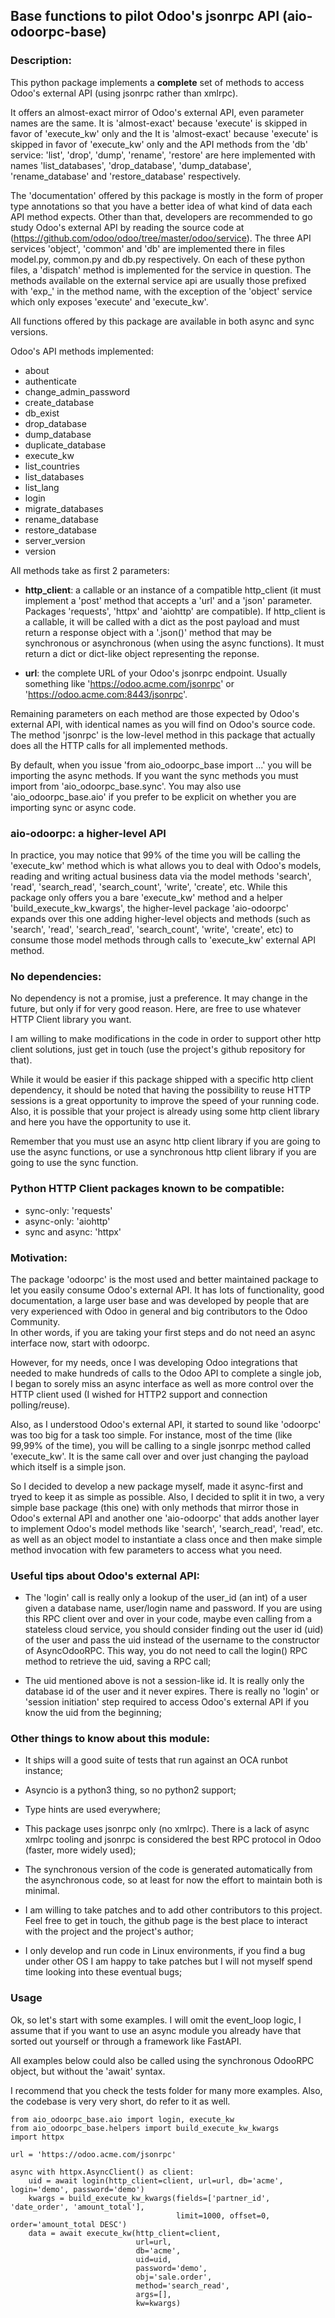 ## Base functions to pilot Odoo's jsonrpc API (aio-odoorpc-base)

### Description:
This python package implements a **complete** set of methods to access  
Odoo's external API (using jsonrpc rather than xmlrpc).

It offers an almost-exact mirror of Odoo's external API, even parameter names are the same.
It is 'almost-exact' because 'execute' is skipped in favor of 'execute_kw' only and the 
It is 'almost-exact' because 'execute' is skipped in favor of 'execute_kw' only and the 
API methods from the 'db' service: 'list', 'drop', 'dump', 'rename', 'restore' are here 
implemented with names 'list_databases', 'drop_database', 'dump_database', 'rename_database'
and 'restore_database' respectively.  

The 'documentation' offered by this package is mostly in the form of proper type 
annotations so that you have a better idea of what kind of data each API method expects. 
Other than that, developers are recommended to go study Odoo's external API by reading the
source code at (https://github.com/odoo/odoo/tree/master/odoo/service). The three API services
'object', 'common' and 'db' are implemented there in files model.py, common.py and db.py 
respectively. On each of these python files, a 'dispatch' method is implemented for the service
in question. The methods available on the external service api are usually those prefixed with 
'exp_' in the method name, with the exception of the 'object' service which only exposes 
'execute' and 'execute_kw'.

All functions offered by this package are available in both async and sync versions.

Odoo's API methods implemented:
- about
- authenticate
- change_admin_password
- create_database
- db_exist
- drop_database
- dump_database
- duplicate_database
- execute_kw
- list_countries
- list_databases
- list_lang
- login
- migrate_databases
- rename_database
- restore_database
- server_version
- version

All methods take as first 2 parameters:
- **http_client**: a callable or an instance of a compatible http_client (it must implement a 'post'
  method that accepts a 'url' and a 'json' parameter. Packages 'requests', 'httpx' and 'aiohttp' are 
  compatible).
  If http_client is a callable, it will be called with a dict as the post payload and must return a 
  response object with a '.json()' method that may be synchronous or asynchronous (when using the async
  functions). It must return a dict or dict-like object representing the reponse.

- **url**: the complete URL of your Odoo's jsonrpc endpoint. Usually something like
  'https://odoo.acme.com/jsonrpc' or 'https://odoo.acme.com:8443/jsonrpc'. 

Remaining parameters on each method are those expected by Odoo's external API, with identical names
as you will find on Odoo's source code. The method 'jsonrpc' is the low-level method in this package that
actually does all the HTTP calls for all implemented methods.

By default, when you issue 'from aio_odoorpc_base import ...' you will be importing the async methods.
If you want the sync methods you must import from 'aio_odoorpc_base.sync'. You may also use 
'aio_odoorpc_base.aio' if you prefer to be explicit on whether you are importing sync or async code.


### aio-odoorpc: a higher-level API

In practice, you may notice that 99% of the time you will be calling the 'execute_kw' method
which is what allows you to deal with Odoo's models, reading and writing actual business data 
via the model methods 'search', 'read', 'search_read', 'search_count', 'write', 'create', etc.
While this package only offers you a bare 'execute_kw' method and a helper 'build_execute_kw_kwargs', 
the higher-level package 'aio-odoorpc' expands over this one adding higher-level objects and methods
(such as 'search', 'read', 'search_read', 'search_count', 'write', 'create', etc) to consume those 
model methods through calls to 'execute_kw' external API method. 


### No dependencies:
No dependency is not a promise, just a preference. It may change in the future, but only if for very
good reason. Here, are free to use whatever HTTP Client library you want.

I am willing to make modifications in the code in order to support other http client solutions, 
just get in touch (use the project's github repository for that).

While it would be easier if this package shipped with a specific http client dependency, it should be
noted that having the possibility to reuse HTTP sessions is a great opportunity to improve the 
speed of your running code. Also, it is possible that your project is already using some http client
library and here you have the opportunity to use it. 

Remember that you must use an async http client library if you are going to use the async functions,
or use a synchronous http client library if you are going to use the sync function.

### Python HTTP Client packages known to be compatible:
- sync-only: 'requests'
- async-only: 'aiohttp'
- sync and async: 'httpx'

### Motivation:
The package 'odoorpc' is the most used and better maintained package to let you easily consume Odoo's
external API. It has lots of functionality, good documentation, a large user base and was developed
by people that are very experienced with Odoo in general and big contributors to the Odoo Community.  
In other words, if you are taking your first steps and do not need an async interface now, start with
odoorpc.

However, for my needs, once I was developing Odoo integrations that needed to make hundreds of calls
to the Odoo API to complete a single job, I began to sorely miss an async interface as well as more
control over the HTTP client used (I wished for HTTP2 support and connection polling/reuse).

Also, as I understood Odoo's external API, it started to sound like 'odoorpc' was too big for a task
too simple. For instance, most of the time (like 99,99% of the time), you will be calling to a single
jsonrpc method called 'execute_kw'. It is the same call over and over just changing the payload which 
itself is a simple json. 

So I decided to develop a new package myself, made it async-first and tryed to keep it as simple as
possible. Also, I decided to split it in two, a very simple base package (this one) with only methods
that mirror those in Odoo's external API and another one 'aio-odoorpc' that adds another layer to
implement Odoo's model methods like 'search', 'search_read', 'read', etc. as well as an object model
to instantiate a class once and then make simple method invocation with few parameters to access 
what you need.  


### Useful tips about Odoo's external API:

- The 'login' call is really only a lookup of the user_id (an int) of a user given a
  database name, user/login name and password. If you are using this RPC client over and over in your 
  code, maybe even calling from a stateless cloud service, you should consider finding out the 
  user id (uid) of the user and pass the uid instead of the username to the constructor of AsyncOdooRPC.
  This way, you do not need to call the login() RPC method to retrieve the uid, saving a RPC call;

- The uid mentioned above is not a session-like id. It is really only the database id of the user
  and it never expires. There is really no 'login' or 'session initiation' step required to access 
  Odoo's external API if you know the uid from the beginning;


### Other things to know about this module:
- It ships will a good suite of tests that run against an OCA runbot instance;

- Asyncio is a python3 thing, so no python2 support;

- Type hints are used everywhere;

- This package uses jsonrpc only (no xmlrpc). There is a lack of async xmlrpc tooling and
  jsonrpc is considered the best RPC protocol in Odoo (faster, more widely used);
  
- The synchronous version of the code is generated automatically from the asynchronous code, so at
  least for now the effort to maintain both is minimal.

- I am willing to take patches and to add other contributors to this project. Feel free to get in touch,
  the github page is the best place to interact with the project and the project's author;

- I only develop and run code in Linux environments, if you find a bug under other OS I am happy
  to take patches but I will not myself spend time looking into these eventual bugs;


### Usage

Ok, so let's start with some examples. I will omit the event_loop logic, I assume that if you want
to use an async module you already have that sorted out yourself or through a framework like FastAPI.

All examples below could also be called using the synchronous OdooRPC object, but without the
'await' syntax.

I recommend that you check the tests folder for many more examples. Also, the codebase is very very short,
do refer to it as well.

```
from aio_odoorpc_base.aio import login, execute_kw 
from aio_odoorpc_base.helpers import build_execute_kw_kwargs
import httpx

url = 'https://odoo.acme.com/jsonrpc'

async with httpx.AsyncClient() as client:
    uid = await login(http_client=client, url=url, db='acme', login='demo', password='demo')
    kwargs = build_execute_kw_kwargs(fields=['partner_id', 'date_order', 'amount_total'],
                                     limit=1000, offset=0, order='amount_total DESC')
    data = await execute_kw(http_client=client,
                            url=url,
                            db='acme',
                            uid=uid,
                            password='demo',
                            obj='sale.order',
                            method='search_read',
                            args=[],
                            kw=kwargs)
```

